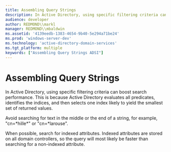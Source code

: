```yaml
---
title: Assembling Query Strings
description: In Active Directory, using specific filtering criteria can boost search performance. This is because Active Directory evaluates all predicates, identifies the indices, and then selects one index likely to yield the smallest set of returned values.
audience: developer
author: REDMOND\\markl
manager: REDMOND\\mbaldwin
ms.assetid: '4139eedb-1383-4654-9b40-5e294a71be24'
ms.prod: 'windows-server-dev'
ms.technology: 'active-directory-domain-services'
ms.tgt_platform: multiple
keywords: ["Assembling Query Strings ADSI"]
---
```


# Assembling Query Strings

In Active Directory, using specific filtering criteria can boost search performance. This is because Active Directory evaluates all predicates, identifies the indices, and then selects one index likely to yield the smallest set of returned values.

Avoid searching for text in the middle or the end of a string, for example, "cn=\*hille\*" or "cn=\*larouse".

When possible, search for indexed attributes. Indexed attributes are stored on all domain controllers, so the query will most likely be faster than searching for a non-indexed attribute.

 

 




